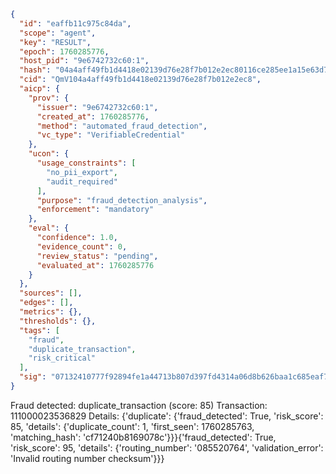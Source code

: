 ```json
{
  "id": "eaffb11c975c84da",
  "scope": "agent",
  "key": "RESULT",
  "epoch": 1760285776,
  "host_pid": "9e6742732c60:1",
  "hash": "04a4aff49fb1d4418e02139d76e28f7b012e2ec80116ce285ee1a15e63d72b43",
  "cid": "QmV104a4aff49fb1d4418e02139d76e28f7b012e2ec8",
  "aicp": {
    "prov": {
      "issuer": "9e6742732c60:1",
      "created_at": 1760285776,
      "method": "automated_fraud_detection",
      "vc_type": "VerifiableCredential"
    },
    "ucon": {
      "usage_constraints": [
        "no_pii_export",
        "audit_required"
      ],
      "purpose": "fraud_detection_analysis",
      "enforcement": "mandatory"
    },
    "eval": {
      "confidence": 1.0,
      "evidence_count": 0,
      "review_status": "pending",
      "evaluated_at": 1760285776
    }
  },
  "sources": [],
  "edges": [],
  "metrics": {},
  "thresholds": {},
  "tags": [
    "fraud",
    "duplicate_transaction",
    "risk_critical"
  ],
  "sig": "07132410777f92894fe1a44713b807d397fd4314a06d8b626baa1c685eaf7124"
}
```

Fraud detected: duplicate_transaction (score: 85)
Transaction: 111000023536829
Details: {'duplicate': {'fraud_detected': True, 'risk_score': 85, 'details': {'duplicate_count': 1, 'first_seen': 1760285763, 'matching_hash': 'cf71240b8169078c'}}}{'fraud_detected': True, 'risk_score': 95, 'details': {'routing_number': '085520764', 'validation_error': 'Invalid routing number checksum'}}}